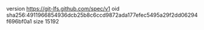 version https://git-lfs.github.com/spec/v1
oid sha256:4911966854936dcb25b8c6ccd9872ada177efec5495a29f2dd06294f696bf0a1
size 15192

